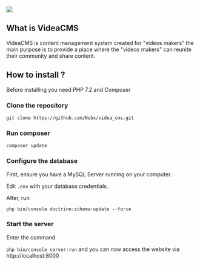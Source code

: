 <img src="http://dev.webwork.fr/videa/git_logo.png">
  
## What is VideaCMS

VideaCMS is content management system created for "videos makers" the main purpose is to provide a place where the "videos makers" can reunite their community and share content.
## How to install ?

Before installing you need PHP 7.2 and Composer

### Clone the repository

`git clone https://github.com/Nsbx/videa_cms.git`

### Run composer
`composer update`

### Configure the database
First, ensure you have a MySQL Server running on your computer.   

Edit `.env` with your database credentials.

After, run   

`php bin/console doctrine:schema:update --force`

### Start the server

Enter the command  

`php bin/console server:run` and you can now access the website via http://localhost:8000

